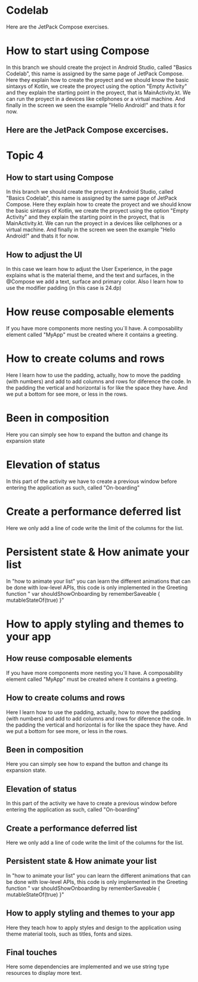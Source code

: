 # Codelab

Here are the JetPack Compose exercises.

# How to start using Compose
In this branch we should create the project in Android Studio, called "Basics Codelab", this name is assigned by the same page of JetPack Compose. Here they explain how to create the proyect and we should know the basic sintaxys of Kotlin, we create the proyect using the option "Empty Activity" and they explain the starting point in the proyect, that is MainActivity.kt. We can run the proyect in a devices like cellphones or a virtual machine. And finally in the screen we seen the example "Hello Android!" and thats it for now.

## Here are the JetPack Compose excercises.

# Topic 4
## How to start using Compose
In this branch we should create the proyect in Android Studio, called "Basics Codelab", this name is assigned by the same page of JetPack Compose. Here they explain how to create the proyect and we should know the basic sintaxys of Kotlin, we create the proyect using the option "Empty Activity" and they explain the starting point in the proyect, that is MainActivity.kt. We can run the proyect in a devices like cellphones or a virtual machine. And finally in the screen we seen the example "Hello Android!" and thats it for now.

## How to adjust the UI
In this case we learn how to adjust the User Experience, in the page explains what is the material theme, and the text and surfaces, in the @Compose we add a text, surface and primary color. Also I learn how to use the modifier padding (in this case is 24.dp)

# How reuse composable elements
If you have more components more nesting you´ll have. A composability element called "MyApp" must be created where it contains a greeting.

# How to create colums and rows
Here I learn how to use the padding, actually, how to move the padding (with numbers) and add to add columns and rows for diference the code. In the padding the vertical and horizontal is for like the space they have. And we put a bottom for see more, or less in the rows.

# Been in composition
Here you can simply see how to expand the button and change its expansion state

# Elevation of status
In this part of the activity we have to create a previous window before entering the application as such, called "On-boarding"

# Create a performance deferred list
Here we only add a line of code write the limit of the columns for the list.

# Persistent state & How animate your list
In "how to animate your list" you can learn the different animations that can be done with low-level APIs, this code is only implemented in the Greeting function " var shouldShowOnboarding by rememberSaveable { mutableStateOf(true) }"

# How to apply styling and themes to your app

## How reuse composable elements
If you have more components more nesting you´ll have. A composability element called "MyApp" must be created where it contains a greeting.

## How to create colums and rows
Here I learn how to use the padding, actually, how to move the padding (with numbers) and add to add columns and rows for diference the code. In the padding the vertical and horizontal is for like the space they have. And we put a bottom for see more, or less in the rows.

## Been in composition
Here you can simply see how to expand the button and change its expansion state.

## Elevation of status
In this part of the activity we have to create a previous window before entering the application as such, called "On-boarding"

## Create a performance deferred list
Here we only add a line of code write the limit of the columns for the list.

## Persistent state & How animate your list
In "how to animate your list" you can learn the different animations that can be done with low-level APIs, this code is only implemented in the Greeting function " var shouldShowOnboarding by rememberSaveable { mutableStateOf(true) }"

## How to apply styling and themes to your app
Here they teach how to apply styles and design to the application using theme material tools, such as titles, fonts and sizes.

## Final touches
Here some dependencies are implemented and we use string type resources to display more text.

